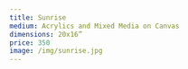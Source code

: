 ```yaml
---
title: Sunrise
medium: Acrylics and Mixed Media on Canvas
dimensions: 20x16”
price: 350
image: /img/sunrise.jpg
---
```

